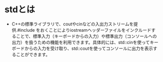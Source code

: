 # stdとは
- C++の標準ライブラリで、coutやcinなどの入出力ストリームを提供.#include <iostream>をおくことによりiostreamヘッダーファイルをインクルードすることで、標準入力（キーボードからの入力）や標準出力（コンソールへの出力）を扱うための機能を利用できます。具体的には、std::cinを使ってキーボードからの入力を受け取り、std::coutを使ってコンソールに出力を表示することができます。
